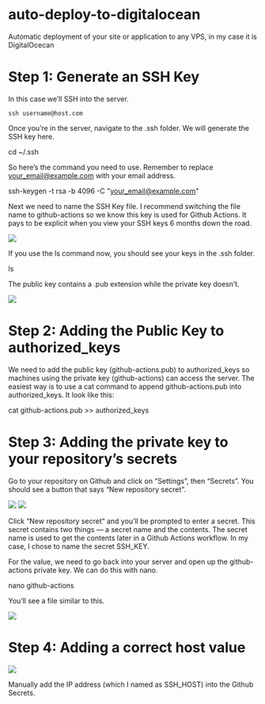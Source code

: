 # auto-deploy-to-digitalocean
Automatic deployment of your site or application to any VPS, in my case it is DigitalOcecan

# Step 1: Generate an SSH Key
In this case we’ll SSH into the server.

`ssh username@host.com`

Once you’re in the server, navigate to the .ssh folder. We will generate the SSH key here.

cd ~/.ssh

So here’s the command you need to use. Remember to replace your_email@example.com with your email address.

ssh-keygen -t rsa -b 4096 -C "your_email@example.com"

Next we need to name the SSH Key file. I recommend switching the file name to github-actions so we know this key is used for Github Actions. It pays to be explicit when you view your SSH keys 6 months down the road.


<img src="https://zellwk.com/images/2021/github-actions-deploy/name-ssh-key-file.png" />

If you use the ls command now, you should see your keys in the .ssh folder.

ls

The public key contains a .pub extension while the private key doesn’t.

<img src="https://zellwk.com/images/2021/github-actions-deploy/public-key-extension.png" />

# Step 2: Adding the Public Key to authorized_keys

We need to add the public key (github-actions.pub) to authorized_keys so machines using the private key (github-actions) can access the server.
The easiest way is to use a cat command to append github-actions.pub into authorized_keys. It look like this:

cat github-actions.pub >> authorized_keys

# Step 3: Adding the private key to your repository’s secrets

Go to your repository on Github and click on “Settings”, then “Secrets”. You should see a button that says “New repository secret”.

<img src="https://zellwk.com/images/2021/github-actions-deploy/github-secrets-location.png" />

<img src="https://zellwk.com/images/2021/github-actions-deploy/new-repository-secret-button.png" />

Click “New repository secret” and you’ll be prompted to enter a secret. This secret contains two things — a secret name and the contents. The secret name is used to get the contents later in a Github Actions workflow.
In my case, I chose to name the secret SSH_KEY.

For the value, we need to go back into your server and open up the github-actions private key. We can do this with nano.

nano github-actions

You’ll see a file similar to this.

<img src="https://zellwk.com/images/2021/github-actions-deploy/private-key.png" />

# Step 4: Adding a correct host value

<img src="https://clustercs.com/kb/wp-content/uploads/2018/11/DO11.png" />

Manually add the IP address (which I named as SSH_HOST) into the Github Secrets.
